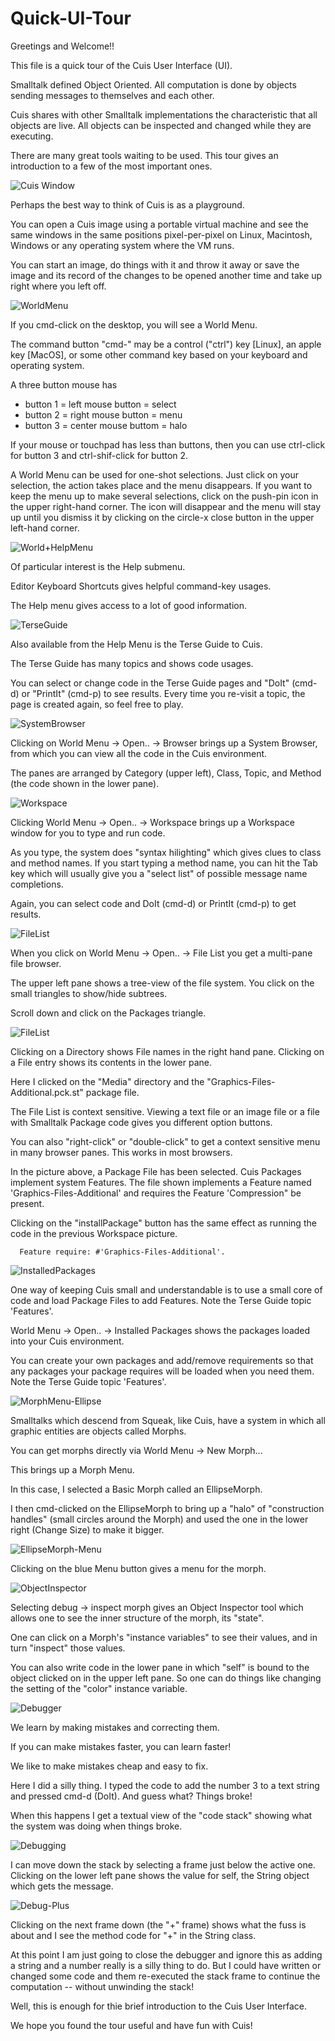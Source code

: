 # Quick-UI-Tour

Greetings and Welcome!!

This file is a quick tour of the Cuis User Interface (UI).

Smalltalk defined Object Oriented.  All computation is done by objects sending messages to themselves and each other.

Cuis shares with other Smalltalk implementations the characteristic that all objects are live.  All objects can be inspected and changed while they are executing.

There are many great tools waiting to be used.  This tour gives an introduction to a few  of the most important ones. 

![Cuis Window](UITour/Cuis01.png)

Perhaps the best way to think of Cuis is as a playground.

You can open a Cuis image using a portable virtual machine and see the same windows in the same positions pixel-per-pixel on Linux, Macintosh, Windows or any operating system where the VM runs.

You can start an image, do things with it and throw it away or save the image and its  record of the changes to be opened another time and take up right where you left off.

![WorldMenu](UITour/Cuis02-WorldMenu.png)

If you cmd-click on the desktop, you will see a World Menu.  

The command button "cmd-" may be a control ("ctrl") key [Linux], an apple key [MacOS], or some other command key based on your keyboard and operating system.

A three button mouse has
-  button 1 = left mouse button = select
-  button 2 = right mouse button = menu
-  button 3 = center mouse buttom = halo

If your mouse or touchpad has less than buttons, then you can use 
ctrl-click for button 3 and ctrl-shif-click for button 2.

A World Menu can be used for one-shot selections.  Just click on your selection, the action takes place and the menu disappears.  If you want to keep the menu up to make several selections, click on the push-pin icon in the upper right-hand corner.  The icon will disappear and the menu will stay up until you dismiss it by clicking on the circle-x close button in the upper left-hand corner.

![World+HelpMenu](UITour/Cuis03-World+HelpMenu.png)

Of particular interest is the Help submenu.

Editor Keyboard Shortcuts gives helpful command-key usages.

The Help menu gives access to a lot of good information.

![TerseGuide](UITour/Cuis04-TerseGuide.png)

Also available from the Help Menu is the Terse Guide to Cuis.

The Terse Guide has many topics and shows code usages.  

You can select or change code in the Terse Guide pages and "DoIt" (cmd-d) or "PrintIt" (cmd-p) to see results.  Every time you re-visit a topic, the page is created again, so feel free to play.

![SystemBrowser](UITour/Cuis05-SystemBrowser.png)

Clicking on World Menu -> Open.. -> Browser  brings up a System Browser, from which you can view all the code in the Cuis environment.

The panes are arranged by Category (upper left), Class, Topic, and Method (the code shown in the lower pane).

![Workspace](UITour/Cuis06-Workspace.png)

Clicking World Menu -> Open.. -> Workspace  brings up a Workspace window for you to type and run code.

As you type, the system does "syntax hilighting" which gives clues to class and method names.  If you start typing a method name, you can hit the Tab key which will usually give you a "select list" of possible message name completions.

Again, you can select code and DoIt (cmd-d) or PrintIt (cmd-p) to get results.

![FileList](UITour/Cuis07a-FileList.png)

When you click on World Menu -> Open.. -> File List you get a multi-pane file browser.

The upper left pane shows a tree-view of the file system.  You click on the small triangles to show/hide subtrees.

Scroll down and click on the Packages triangle.

![FileList](UITour/Cuis07b-FileList.png)

Clicking on a Directory shows File names in the right hand pane.  Clicking on a File entry shows its contents in the lower pane.

Here I clicked on the "Media" directory and the "Graphics-Files-Additional.pck.st" package file. 

The File List is context sensitive.  Viewing a text file or an image file or a file with Smalltalk Package code gives you different option buttons.

You can also "right-click" or "double-click" to get a context sensitive menu in many browser panes.  This works in most browsers.

In the picture above, a Package File has been selected.  Cuis Packages implement system Features.  The file shown implements a Feature named 'Graphics-Files-Additional' and requires the Feature 'Compression" be present.

Clicking on the "installPackage" button has the same effect as running the code in the previous Workspace picture.
````Smalltalk
  Feature require: #'Graphics-Files-Additional'.
````

![InstalledPackages](UITour/Cuis08-InstalledPackages.png)

One way of keeping Cuis small and understandable is to use a small core of code and load Package Files to add Features.  Note the Terse Guide topic 'Features'.

World Menu -> Open.. -> Installed Packages shows the packages loaded into your Cuis environment.

You can create your own packages and add/remove requirements so that any packages your package requires will be loaded when you need them.   Note the Terse Guide topic 'Features'.

![MorphMenu-Ellipse](UITour/Cuis09-MorphMenu-Ellipse.png)

Smalltalks which descend from Squeak, like Cuis, have a system in which all graphic entities are objects called Morphs.

You can get morphs directly via World Menu -> New Morph...

This brings up a Morph Menu.

In this case, I selected a Basic Morph called an EllipseMorph.

I then cmd-clicked on the EllipseMorph to bring up a "halo" of "construction handles" (small circles around the Morph) and used the one in the lower right (Change Size) to make it bigger.

![EllipseMorph-Menu](UITour/Cuis10-EllipseMorph-Menu.png)

Clicking on the blue Menu button gives a menu for the morph.

![ObjectInspector](UITour/Cuis11-ObjectInspector.png)

Selecting debug -> inspect morph gives an Object Inspector tool which allows one to see the inner structure of the morph, its "state".

One can click on a Morph's "instance variables" to see their values, and in turn "inspect" those values.

You can also write code in the lower pane in which "self" is bound to the object clicked on in the upper left pane.  So one can do things like changing the setting of the "color" instance variable.

![Debugger](UITour/Cuis12-CodeBug.png)

We learn by making mistakes and correcting them.

If you can make mistakes faster, you can learn faster!  

We like to make mistakes cheap and easy to fix.

Here I did a silly thing.  I typed the code to add the number 3 to a text string and pressed cmd-d (DoIt).  And guess what?  Things broke!

When this happens I get a textual view of the "code stack" showing what the system was doing when things broke.

![Debugging](UITour/Cuis13-Debugging.png)

I can move down the stack by selecting a frame just below the active one.  Clicking on the lower left pane shows the value for self, the String object which gets the message.

![Debug-Plus](UITour/Cuis14-Debugging.png)

Clicking on the next frame down (the "+" frame) shows what the fuss is about and I see the method code for "+" in the String class.

At this point I am just going to close the debugger and ignore this as adding a string and a number really is a silly thing to do.  But I could have written or changed some code and them re-executed the stack frame to continue the computation -- without unwinding the stack! 

Well, this is enough for thie brief introduction to the Cuis User Interface.

We hope you found the tour useful and have fun with Cuis!

